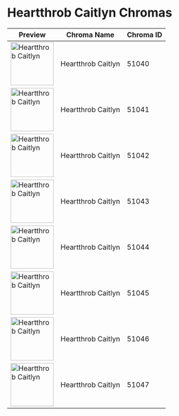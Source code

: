 # Heartthrob Caitlyn Chromas

| Preview | Chroma Name | Chroma ID |
|---|---|---|
| <img src='https://raw.communitydragon.org/latest/plugins/rcp-be-lol-game-data/global/default/v1/champion-chroma-images/51/51040.png' alt='Heartthrob Caitlyn' width='100'> | Heartthrob Caitlyn | 51040 |
| <img src='https://raw.communitydragon.org/latest/plugins/rcp-be-lol-game-data/global/default/v1/champion-chroma-images/51/51041.png' alt='Heartthrob Caitlyn' width='100'> | Heartthrob Caitlyn | 51041 |
| <img src='https://raw.communitydragon.org/latest/plugins/rcp-be-lol-game-data/global/default/v1/champion-chroma-images/51/51042.png' alt='Heartthrob Caitlyn' width='100'> | Heartthrob Caitlyn | 51042 |
| <img src='https://raw.communitydragon.org/latest/plugins/rcp-be-lol-game-data/global/default/v1/champion-chroma-images/51/51043.png' alt='Heartthrob Caitlyn' width='100'> | Heartthrob Caitlyn | 51043 |
| <img src='https://raw.communitydragon.org/latest/plugins/rcp-be-lol-game-data/global/default/v1/champion-chroma-images/51/51044.png' alt='Heartthrob Caitlyn' width='100'> | Heartthrob Caitlyn | 51044 |
| <img src='https://raw.communitydragon.org/latest/plugins/rcp-be-lol-game-data/global/default/v1/champion-chroma-images/51/51045.png' alt='Heartthrob Caitlyn' width='100'> | Heartthrob Caitlyn | 51045 |
| <img src='https://raw.communitydragon.org/latest/plugins/rcp-be-lol-game-data/global/default/v1/champion-chroma-images/51/51046.png' alt='Heartthrob Caitlyn' width='100'> | Heartthrob Caitlyn | 51046 |
| <img src='https://raw.communitydragon.org/latest/plugins/rcp-be-lol-game-data/global/default/v1/champion-chroma-images/51/51047.png' alt='Heartthrob Caitlyn' width='100'> | Heartthrob Caitlyn | 51047 |

